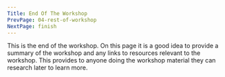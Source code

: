 ```yaml
---
Title: End Of The Workshop
PrevPage: 04-rest-of-workshop
NextPage: finish
---
```



This is the end of the workshop. On this page it is a good idea to provide a summary of the workshop and any links to resources relevant to the workshop. This provides to anyone doing the workshop material they can research later to learn more.


